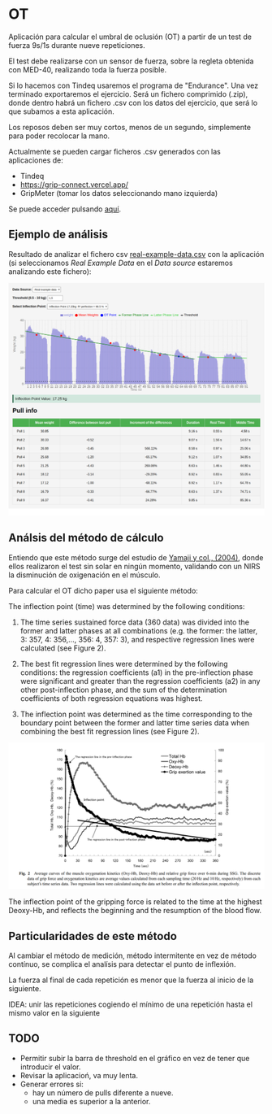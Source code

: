 # OT

Aplicación para calcular el umbral de oclusión (OT) a partir de un test de fuerza 9s/1s durante nueve repeticiones.

El test debe realizarse con un sensor de fuerza, sobre la regleta obtenida con MED-40, realizando toda la fuerza posible.

Si lo hacemos con Tindeq usaremos el programa de "Endurance". Una vez terminado exportaremos el ejercicio. Será un fichero comprimido (.zip),
donde dentro habrá un fichero .csv con los datos del ejercicio, que será lo que subamos a esta aplicación.

Los reposos deben ser muy cortos, menos de un segundo, simplemente para poder recolocar la mano.

Actualmente se pueden cargar ficheros .csv generados con las aplicaciones de:

- Tindeq
- <https://grip-connect.vercel.app/>
- GripMeter (tomar los datos seleccionando mano izquierda)

Se puede acceder pulsando [aquí](https://climbing-ot-threshold.vercel.app/).

## Ejemplo de análisis

Resultado de analizar el fichero csv [real-example-data.csv](./public/real-example-data.csv) con la aplicación (si seleccionamos _Real Example Data_ en el _Data source_ estaremos analizando este fichero):

![Ejemplo de análisis](./public/real-example-data.png)

## Análsis del método de cálculo

Entiendo que este método surge del estudio de [Yamaji y col., (2004)](https://www.researchgate.net/publication/8634784_Relationships_between_Decreasing_Force_and_Muscle_Oxygenation_Kinetics_during_Sustained_Static_Gripping), donde ellos realizaron el test sin solar en ningún momento, validando con un NIRS la disminución de oxigenación en el músculo.

Para calcular el OT dicho paper usa el siguiente método:

The inflection point (time) was determined by the following conditions:

1. The time series sustained force data (360 data) was
   divided into the former and latter phases at all combinations
   (e.g. the former: the latter, 3: 357, 4: 356,..., 356: 4, 357: 3),
   and respective regression lines were calculated (see Figure 2).

2. The best fit regression lines were determined by the
   following conditions: the regression coefficients (a1) in the
   pre-inflection phase were significant and greater than the
   regression coefficients (a2) in any other post-inflection phase,
   and the sum of the determination coefficients of both
   regression equations was highest.

3. The inflection point was determined as the time
   corresponding to the boundary point between the former and
   latter time series data when combining the best fit regression
   lines (see Figure 2).

![Figure 2](./public/fig2-yamaji2004.png)

The inflection point of the gripping force is related to the time
at the highest Deoxy-Hb, and reflects the beginning and the resumption of the blood flow.

## Particularidades de este método

Al cambiar el método de medición, método intermitente en vez de método contínuo, se complica el analísis para detectar el punto de inflexión.

La fuerza al final de cada repetición es menor que la fuerza al inicio de la siguiente.

IDEA: unir las repeticiones cogiendo el mínimo de una repetición hasta el mismo valor en la siguiente

## TODO

- Permitir subir la barra de threshold en el gráfico en vez de tener que introducir el valor.
- Revisar la aplicacioń, va muy lenta.
- Generar errores si:
  - hay un número de pulls diferente a nueve.
  - una media es superior a la anterior.

